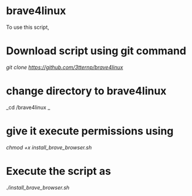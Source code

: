 # brave4linux

To use this script,

# Download script using git command 

_git clone https://github.com/3tternp/brave4linux_

# change directory to brave4linux 

_cd /brave4linux _

# give it execute permissions using 

_chmod +x install_brave_browser.sh_

# Execute the script as 

_./install_brave_browser.sh_
